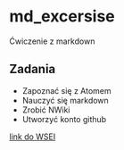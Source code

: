 # md_excersise
Ćwiczenie z markdown
## Zadania
* Zapoznać się z Atomem
* Nauczyć się markdown
* Zrobić NWiki
* Utworzyć konto github

[link do WSEI](https://dl.wsei.lublin.pl/course/view.php?id=636)
